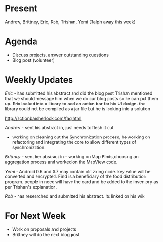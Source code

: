 # Present #

Andrew, Brittney, Eric, Rob, Trishan, Yemi (Ralph away this week)

# Agenda #

  * Discuss projects, answer outstanding questions
  * Blog post (volunteer)

# Weekly Updates #

_Eric_ - has submitted his abstract and did the blog post
Trishan mentioned that we should message him when we do our blog posts so he can put them up. Eric looked into a library to add an action bar for his UI design. the library could not be compiled as a jar file but
he is looking into a solution

http://actionbarsherlock.com/faq.html

_Andrew_ - sent his abstract in, just needs to flesh it out
- working on cleaning out the Synchronization process, he working on refactoring and integrating the core to allow different types of synchronization.

_Brittney_ - sent her abstract in - working on Map Finds,choosing an aggregation process and worked on the MapView code.

_Yemi_ - Android 0.6 and 0.7 may contain old zxing code. key value will be converted and encrypted. Find is a beneficiary of the food distribution program. people in need will have the card and be added to the inventory as per Trishan's explanation.

_Rob_ - has researched and submitted his abstract. its linked on his wiki


# For Next Week #

  * Work on proposals and projects
  * Brittney will do the next blog post